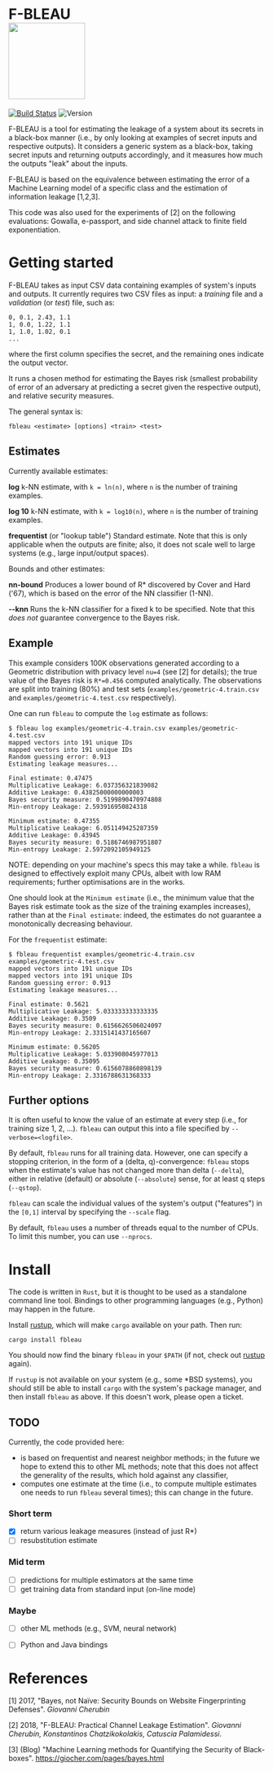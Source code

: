 # F-BLEAU <br><img src="https://github.com/gchers/fbleau/raw/gh-pages/img/forest.png" width="150" height="150" />
[![Build Status](https://travis-ci.org/gchers/fbleau.svg?branch=master)](https://travis-ci.org/gchers/fbleau) ![Version](https://img.shields.io/crates/v/fbleau.svg)

F-BLEAU is a tool for estimating the leakage of a system about its secrets in
a black-box manner (i.e., by only looking at examples of secret inputs and
respective outputs). It considers a generic system as a black-box, taking
secret inputs and returning outputs accordingly, and it measures how much the
outputs "leak" about the inputs.

F-BLEAU is based on the equivalence between estimating the error of a Machine
Learning model of a specific class and the estimation of information leakage
[1,2,3].

This code was also used for the experiments of [2] on the following
evaluations: Gowalla, e-passport, and side channel attack to finite field
exponentiation.

# Getting started

F-BLEAU takes as input CSV data containing examples of system's inputs
and outputs.
It currently requires two CSV files as input: a _training_ file and a
_validation_ (or _test_) file, such as:

    0, 0.1, 2.43, 1.1
    1, 0.0, 1.22, 1.1
    1, 1.0, 1.02, 0.1
    ...

where the first column specifies the secret, and the remaining ones
indicate the output vector.

It runs a chosen method for estimating the Bayes risk (smallest probability
of error of an adversary at predicting a secret given the respective output),
and relative security measures.

The general syntax is:

    fbleau <estimate> [options] <train> <test>

## Estimates

Currently available estimates:

**log** k-NN estimate, with `k = ln(n)`, where `n` is the number of training
examples.

**log 10** k-NN estimate, with `k = log10(n)`, where `n` is the number of
training examples.

**frequentist** (or "lookup table") Standard estimate. Note that this
is only applicable when the outputs are finite; also, it does not scale
well to large systems (e.g., large input/output spaces).

Bounds and other estimates:

**nn-bound** Produces a lower bound of R* discovered by Cover and Hard ('67),
which is based on the error of the NN classifier (1-NN).

**--knn** Runs the k-NN classifier for a fixed k to be specified.
Note that this _does not_ guarantee convergence to the Bayes risk.

## Example

This example considers 100K observations generated according to a
Geometric distribution with privacy level `nu=4` (see [2] for details);
the true value of the Bayes risk is `R*=0.456` computed analytically.
The observations are split into training (80%) and test sets
(`examples/geometric-4.train.csv` and `examples/geometric-4.test.csv`
respectively).

One can run `fbleau` to compute the `log` estimate as follows:

```console
$ fbleau log examples/geometric-4.train.csv examples/geometric-4.test.csv
mapped vectors into 191 unique IDs
mapped vectors into 191 unique IDs
Random guessing error: 0.913
Estimating leakage measures...

Final estimate: 0.47475
Multiplicative Leakage: 6.037356321839082
Additive Leakage: 0.43825000000000003
Bayes security measure: 0.5199890470974808
Min-entropy Leakage: 2.593916950824318

Minimum estimate: 0.47355
Multiplicative Leakage: 6.051149425287359
Additive Leakage: 0.43945
Bayes security measure: 0.5186746987951807
Min-entropy Leakage: 2.5972092105949125
```

NOTE: depending on your machine's specs this may take a while.
`fbleau` is designed to effectively exploit many CPUs, albeit with low RAM requirements;
further optimisations are in the works.

One should look at the `Minimum estimate` (i.e., the minimum value that
the Bayes risk estimate took as the size of the training examples increases),
rather than at the `Final estimate`: indeed, the estimates do not guarantee
a monotonically decreasing behaviour.

For the `frequentist` estimate:

```console
$ fbleau frequentist examples/geometric-4.train.csv examples/geometric-4.test.csv
mapped vectors into 191 unique IDs
mapped vectors into 191 unique IDs
Random guessing error: 0.913
Estimating leakage measures...

Final estimate: 0.5621
Multiplicative Leakage: 5.033333333333335
Additive Leakage: 0.3509
Bayes security measure: 0.6156626506024097
Min-entropy Leakage: 2.3315141437165607

Minimum estimate: 0.56205
Multiplicative Leakage: 5.033908045977013
Additive Leakage: 0.35095
Bayes security measure: 0.6156078860898139
Min-entropy Leakage: 2.3316788631368333
```

## Further options

It is often useful to know the value of an estimate at every step
(i.e., for training size 1, 2, ...).
`fbleau` can output this into a file specified by `--verbose=<logfile>`.

By default, `fbleau` runs for all training data.
However, one can specify a stopping criterion, in the form of a
(delta, q)-convergence: `fbleau` stops when the estimate's value has
not changed more than delta (`--delta`), either in relative (default) or
absolute (`--absolute`) sense, for at least q steps (`--qstop`).

`fbleau` can scale the individual values of the system's output ("features")
in the `[0,1]` interval by specifying the `--scale` flag.

By default, `fbleau` uses a number of threads equal to the number of CPUs.
To limit this number, you can use `--nprocs`.

# Install

The code is written in `Rust`, but it is thought to be used as a
standalone command line tool.
Bindings to other programming languages (e.g., Python) may happen in the
future.

Install [rustup](https://rustup.rs), which will make `cargo` available
on your path.
Then run:

```
cargo install fbleau
```

You should now find the binary `fbleau` in your `$PATH` (if not,
check out [rustup](https://rustup.rs) again).

If `rustup` is not available on your system (e.g., some \*BSD systems),
you should still be able to install `cargo` with the system's
package manager, and then install `fbleau` as above.
If this doesn't work, please open a ticket.


## TODO

Currently, the code provided here:
- is based on frequentist and nearest neighbor methods; in the future we hope
  to extend this to other ML methods; note that this does not affect the
  generality of the results, which hold against any classifier,
- computes one estimate at the time (i.e., to compute multiple estimates one
  needs to run `fbleau` several times); this can change in the future.

### Short term

- [x] return various leakage measures (instead of just R*)
- [ ] resubstitution estimate

### Mid term

- [ ] predictions for multiple estimators at the same time
- [ ] get training data from standard input (on-line mode)

### Maybe

- [ ] other ML methods (e.g., SVM, neural network)
- [ ] Python and Java bindings


# References

[1] 2017, "Bayes, not Naïve: Security Bounds on Website Fingerprinting Defenses". _Giovanni Cherubin_

[2] 2018, "F-BLEAU: Practical Channel Leakage Estimation". _Giovanni Cherubin, Konstantinos Chatzikokolakis, Catuscia Palamidessi_.

[3] (Blog) "Machine Learning methods for Quantifying the Security of Black-boxes". https://giocher.com/pages/bayes.html
